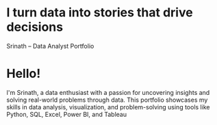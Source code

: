 # I turn data into stories that drive decisions
 Srinath –  Data Analyst Portfolio
# Hello!

I'm Srinath, a data enthusiast with a passion for uncovering insights and solving real-world problems through data. This portfolio showcases my skills in data analysis, visualization, and problem-solving using tools like Python, SQL, Excel, Power BI, and Tableau
